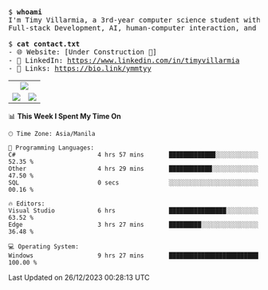 <pre>
$ <strong>whoami</strong>
I'm Timy Villarmia, a 3rd-year computer science student with a wide range of interests 
Full-stack Development, AI, human-computer interaction, and everything in between.
  
$ <strong>cat contact.txt</strong>
- 🌐 Website: [Under Construction 🚧]
- 💼 LinkedIn: <a href="https://www.linkedin.com/in/timyvillarmia">https://www.linkedin.com/in/timyvillarmia</a>  
- 🔗 Links: <a href="https://bio.link/ymmtyy">https://bio.link/ymmtyy</a>  
</pre>

<table align="center" width="100%"> 
  <tr> 
    <td align="center" colspan="2"> 
     <img src="https://github-profile-summary-cards.vercel.app/api/cards/profile-details?username=TimyVillarmia&theme=dark"/>
    </td> 
  </tr> 
   <tr> 
    <td align="center"> 
       <img src="https://github-readme-stats.vercel.app/api?username=TimyVillarmia&show_icons=true&theme=dark" />
    </td> 
    <td align="center">
      <img src="https://github-readme-stats.vercel.app/api/top-langs/?username=TimyVillarmia&layout=compact&count_private=true&theme=dark"/>
    </td> 
   </tr> 
</table>

<!--START_SECTION:waka-->
📊 **This Week I Spent My Time On** 

```text
🕑︎ Time Zone: Asia/Manila

💬 Programming Languages: 
C#                       4 hrs 57 mins       █████████████░░░░░░░░░░░░   52.35 % 
Other                    4 hrs 29 mins       ████████████░░░░░░░░░░░░░   47.50 % 
SQL                      0 secs              ░░░░░░░░░░░░░░░░░░░░░░░░░   00.16 % 

🔥 Editors: 
Visual Studio            6 hrs               ████████████████░░░░░░░░░   63.52 % 
Edge                     3 hrs 27 mins       █████████░░░░░░░░░░░░░░░░   36.48 % 

💻 Operating System: 
Windows                  9 hrs 27 mins       █████████████████████████   100.00 % 
```


 Last Updated on 26/12/2023 00:28:13 UTC
<!--END_SECTION:waka--> 




                                                                                                           
                                                               
                                                                                                     

